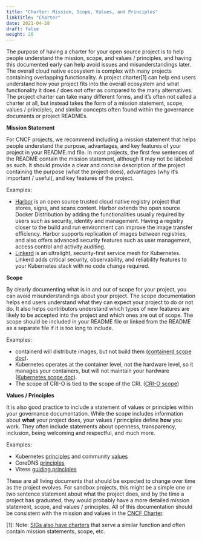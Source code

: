 ```yaml
---
title: "Charter: Mission, Scope, Values, and Principles"
linkTitle: "Charter"
date: 2021-04-28
draft: false
weight: 20
---
```


The purpose of having a charter for your open source project is to help people
understand the mission, scope, and values / principles, and having this
documented early can help avoid issues and misunderstandings later. The overall
cloud native ecosystem is complex with many projects containing overlapping
functionality. A project charter[1] can help end users understand how your project
fits into the overall ecosystem and what functionality it does / does not offer
as compared to the many alternatives. The project charter can take many
different forms, and it’s often not called a charter at all, but instead takes
the form of a mission statement, scope, values / principles, and similar
concepts often found within the governance documents or project READMEs.

**Mission Statement**

For CNCF projects, we recommend including a mission statement that helps people
understand the purpose, advantages, and key features of your project in your
README.md file. In most projects, the first few sentences of the README contain
the mission statement, although it may not be labeled as such. It should provide
a clear and concise description of the project containing the purpose (what the
project does), advantages (why it’s important / useful), and key features of the
project.

Examples:

*   [Harbor](https://github.com/goharbor/harbor) is an open source trusted cloud
    native registry project that stores, signs, and scans content. Harbor
    extends the open source Docker Distribution by adding the functionalities
    usually required by users such as security, identity and management. Having
    a registry closer to the build and run environment can improve the image
    transfer efficiency. Harbor supports replication of images between
    registries, and also offers advanced security features such as user
    management, access control and activity auditing.
*   [Linkerd](https://github.com/linkerd/linkerd2) is an ultralight,
    security-first service mesh for Kubernetes. Linkerd adds critical security,
    observability, and reliability features to your Kubernetes stack with no
    code change required.

**Scope**

By clearly documenting what is in and out of scope for your project, you can
avoid misunderstandings about your project. The scope documentation helps end
users understand what they can expect your project to do or not do. It also
helps contributors understand which types of new features are likely to be
accepted into the project and which ones are out of scope. The scope should be
included in your README file or linked from the README as a separate file if it
is too long to include.

Examples:

*   containerd will distribute images, but not build them ([containerd scope
   doc](https://github.com/containerd/containerd/blob/master/SCOPE.md)).
*   Kubernetes operates at the container level, not the hardware level, so it
    manages your containers, but will not maintain your hardware ([Kubernetes
    scope
    doc](https://kubernetes.io/docs/concepts/overview/what-is-kubernetes/)).
*   The scope of CRI-O is tied to the scope of the CRI.
    ([CRI-O scope](https://github.com/cri-o/cri-o#what-is-the-scope-of-this-project))

**Values / Principles**

It is also good practice to include a statement of values or principles within
your governance documentation. While the scope includes information about
**what** your project does, your values / principles define **how** you work.
They often include statements about openness, transparency, inclusion, being
welcoming and respectful, and much more. 

Examples:

*   Kubernetes [principles](https://github.com/kubernetes/community/blob/master/governance.md)
    and community [values](https://github.com/kubernetes/community/blob/master/values.md)
*   CoreDNS [principles](https://github.com/coredns/coredns/blob/master/GOVERNANCE.md)
*   Vitess [guiding principles](https://github.com/vitessio/vitess/blob/master/GUIDING_PRINCIPLES.md)

These are all living documents that should be expected to change over time as
the project evolves. For sandbox projects, this might be a simple one or two
sentence statement about what the project does, and by the time a project has
graduated, they would probably have a more detailed mission statement, scope,
and values / principles. All of this documentation should be consistent with the
mission and values in the [CNCF
Charter](https://github.com/cncf/foundation/blob/master/charter.md).

[1]: Note: [SIGs also have charters](https://github.com/cncf/sig-contributor-strategy) 
      that serve a similar function and often contain mission statements, scope, etc. 
